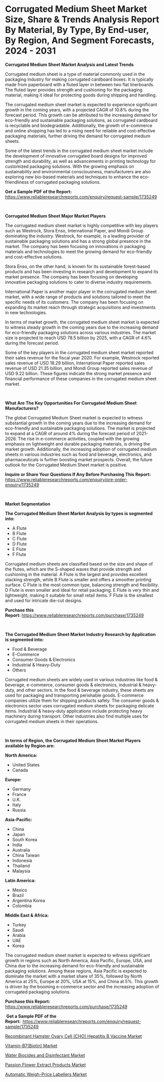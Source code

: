 <p><h1>Corrugated Medium Sheet Market Size, Share & Trends Analysis Report By Material, By Type, By End-user, By Region, And Segment Forecasts, 2024 - 2031</h1></p><p><strong>Corrugated Medium Sheet Market Analysis and Latest Trends</strong></p>
<p><p>Corrugated medium sheet is a type of material commonly used in the packaging industry for making corrugated cardboard boxes. It is typically made from paperboard with a fluted layer in between two flat linerboards. The fluted layer provides strength and cushioning for the packaging material, making it ideal for protecting goods during shipping and handling.</p><p>The corrugated medium sheet market is expected to experience significant growth in the coming years, with a projected CAGR of 10.8% during the forecast period. This growth can be attributed to the increasing demand for eco-friendly and sustainable packaging solutions, as corrugated cardboard is recyclable and biodegradable. Additionally, the growth of e-commerce and online shopping has led to a rising need for reliable and cost-effective packaging materials, further driving the demand for corrugated medium sheets.</p><p>Some of the latest trends in the corrugated medium sheet market include the development of innovative corrugated board designs for improved strength and durability, as well as advancements in printing technology for customized packaging solutions. With the growing emphasis on sustainability and environmental consciousness, manufacturers are also exploring new bio-based materials and techniques to enhance the eco-friendliness of corrugated packaging solutions.</p></p>
<p><strong>Get a Sample PDF of the Report:&nbsp;</strong> <a href="https://www.reliableresearchreports.com/enquiry/request-sample/1735249">https://www.reliableresearchreports.com/enquiry/request-sample/1735249</a></p>
<p>&nbsp;</p>
<p><strong>Corrugated Medium Sheet Major Market Players</strong></p>
<p><p>The corrugated medium sheet market is highly competitive with key players such as Westrock, Stora Enso, International Paper, and Mondi Group dominating the industry. Westrock, for example, is a leading provider of sustainable packaging solutions and has a strong global presence in the market. The company has been focusing on innovations in packaging materials and technologies to meet the growing demand for eco-friendly and cost-effective solutions.</p><p>Stora Enso, on the other hand, is known for its sustainable forest-based products and has been investing in research and development to expand its market presence. The company has been focusing on developing innovative packaging solutions to cater to diverse industry requirements.</p><p>International Paper is another major player in the corrugated medium sheet market, with a wide range of products and solutions tailored to meet the specific needs of its customers. The company has been focusing on expanding its market reach through strategic acquisitions and investments in new technologies.</p><p>In terms of market growth, the corrugated medium sheet market is expected to witness steady growth in the coming years due to the increasing demand for eco-friendly packaging solutions across various industries. The market size is projected to reach USD 78.5 billion by 2025, with a CAGR of 4.6% during the forecast period.</p><p>Some of the key players in the corrugated medium sheet market reported their sales revenue for the fiscal year 2020. For example, Westrock reported sales revenue of USD 18.29 billion, International Paper reported sales revenue of USD 21.35 billion, and Mondi Group reported sales revenue of USD 9.22 billion. These figures indicate the strong market presence and financial performance of these companies in the corrugated medium sheet market.</p></p>
<p>&nbsp;</p>
<p><strong>What Are The Key Opportunities For Corrugated Medium Sheet Manufacturers?</strong></p>
<p><p>The global Corrugated Medium Sheet market is expected to witness substantial growth in the coming years due to the increasing demand for eco-friendly and sustainable packaging solutions. The market is projected to expand at a CAGR of around 4% during the forecast period of 2021-2026. The rise in e-commerce activities, coupled with the growing emphasis on lightweight and durable packaging materials, is driving the market growth. Additionally, the increasing adoption of corrugated medium sheets in various industries such as food and beverage, electronics, and pharmaceuticals is further boosting market prospects. Overall, the future outlook for the Corrugated Medium Sheet market is positive.</p></p>
<p><strong>Inquire or Share Your Questions If Any Before Purchasing This Report:</strong> <a href="https://www.reliableresearchreports.com/enquiry/pre-order-enquiry/1735249">https://www.reliableresearchreports.com/enquiry/pre-order-enquiry/1735249</a></p>
<p>&nbsp;</p>
<p><strong>Market Segmentation</strong></p>
<p><strong>The Corrugated Medium Sheet Market Analysis by types is segmented into:</strong></p>
<p><ul><li>A Flute</li><li>B Flute</li><li>C Flute</li><li>D Flute</li><li>E Flute</li><li>F Flute</li></ul></p>
<p><p>Corrugated medium sheets are classified based on the size and shape of the flutes, which are the S-shaped waves that provide strength and cushioning in the material. A Flute is the largest and provides excellent stacking strength, while B Flute is smaller and offers a smoother printing surface. C Flute is the most common type, balancing strength and flexibility. D Flute is even smaller and ideal for retail packaging. E Flute is very thin and lightweight, making it suitable for small retail items. F Flute is the smallest and used for intricate die-cut designs.</p></p>
<p><strong>Purchase this Report:&nbsp;</strong><a href="https://www.reliableresearchreports.com/purchase/1735249">https://www.reliableresearchreports.com/purchase/1735249</a></p>
<p>&nbsp;</p>
<p><strong>The Corrugated Medium Sheet Market Industry Research by Application is segmented into:</strong></p>
<p><ul><li>Food & Beverage</li><li>E-Commerce</li><li>Consumer Goods & Electronics</li><li>Industrial & Heavy-Duty</li><li>Others</li></ul></p>
<p><p>Corrugated medium sheets are widely used in various industries like food & beverage, e-commerce, consumer goods & electronics, industrial & heavy-duty, and other sectors. In the food & beverage industry, these sheets are used for packaging and transporting perishable goods. E-commerce companies utilize them for shipping products safely. The consumer goods & electronics sector uses corrugated medium sheets for packaging delicate items. Industrial & heavy-duty applications include protecting heavy machinery during transport. Other industries also find multiple uses for corrugated medium sheets in their operations.</p></p>
<p>&nbsp;</p>
<p><strong>In terms of Region, the Corrugated Medium Sheet Market Players available by Region are:</strong></p>
<p>
    <p> <strong> North America: </strong>
        <ul>
            <li>United States</li>
            <li>Canada</li>
        </ul>
        </p> 
    <p> <strong> Europe: </strong>
        <ul>
            <li>Germany</li>
            <li>France</li>
            <li>U.K.</li>
            <li>Italy</li>
            <li>Russia</li>
        </ul>
        </p> 
    <p> <strong> Asia-Pacific: </strong>
        <ul>
            <li>China</li>
            <li>Japan</li>
            <li>South Korea</li>
            <li>India</li>
            <li>Australia</li>
            <li>China Taiwan</li>
            <li>Indonesia</li>
            <li>Thailand</li>
            <li>Malaysia</li>
        </ul>
        </p> 
    <p> <strong> Latin America: </strong>
        <ul>
            <li>Mexico</li>
            <li>Brazil</li>
            <li>Argentina Korea</li>
            <li>Colombia</li>
        </ul>
        </p> 
    <p> <strong> Middle East & Africa: </strong>
        <ul>
            <li>Turkey</li>
            <li>Saudi</li>
            <li>Arabia</li>
            <li>UAE</li>
            <li>Korea</li>
        </ul>
    </p>
    </p>
<p><p>The corrugated medium sheet market is expected to witness significant growth in regions such as North America, Asia Pacific, Europe, USA, and China due to the increasing demand for eco-friendly and sustainable packaging solutions. Among these regions, Asia Pacific is expected to dominate the market with a market share of 35%, followed by North America at 25%, Europe at 20%, USA at 15%, and China at 5%. This growth is driven by the booming e-commerce sector and the increasing adoption of corrugated packaging solutions.</p></p>
<p><strong>Purchase this Report: </strong><a href="https://www.reliableresearchreports.com/purchase/1735249">https://www.reliableresearchreports.com/purchase/1735249</a></p>
<p>&nbsp;<strong>Get a Sample PDF of the Report:&nbsp;&nbsp;</strong><a href="https://www.reliableresearchreports.com/enquiry/request-sample/1735249">https://www.reliableresearchreports.com/enquiry/request-sample/1735249</a></p>
<p><strong></strong></p>
<p><p><a href="https://medium.com/@emilypena1936/recombinant-hamster-ovary-cell-cho-hepatitis-b-vaccine-market-exploring-market-share-market-63d991834566">Recombinant Hamster Ovary Cell (CHO) Hepatitis B Vaccine Market</a></p><p><a href="https://medium.com/@zolajenkins1966/vitamin-b7-biotin-market-insight-market-trends-growth-forecasted-from-2024-to-2031-0f7c003589a8">Vitamin-B7(Biotin) Market</a></p><p><a href="https://github.com/zjyglelu/Market-Research-Report-List-1/blob/main/water-biocides-and-disinfectant-market.md">Water Biocides and Disinfectant Market</a></p><p><a href="https://medium.com/@zolajenkins1966/passion-flower-extract-products-market-size-market-outlook-and-market-forecast-2024-to-2031-1bcee8eab0cc">Passion Flower Extract Products Market</a></p><p><a href="https://github.com/mbisetmhermsr/Market-Research-Report-List-1/blob/main/automatic-weigh-price-labellers-market.md">Automatic Weigh-Price Labellers Market</a></p></p>